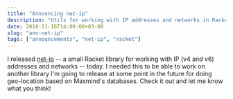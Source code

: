 ```yaml
---
title: "Announcing net-ip"
description: "Utils for working with IP addresses and networks in Racket"
date: 2018-11-16T14:00:00+03:00
slug: "ann-net-ip"
tags: ["announcements", "net-ip", "racket"]
---
```


I released [net-ip] -- a small Racket library for working with IP (v4
and v6) addresses and networks -- today.  I needed this to be able to
work on another library I'm going to release at some point in the
future for doing geo-location based on Maxmind's databases.  Check it
out and let me know what you think!

[net-ip]: http://docs.racket-lang.org/net-ip/index.html
